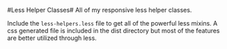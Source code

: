 #Less Helper Classes#
All of my responsive less helper classes. 

Include the `less-helpers.less` file to get all of the powerful less mixins. A css generated file is included in the dist directory but most of the features are better utilized through less.